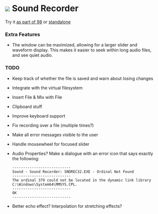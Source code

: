 
# ![](../../images/icons/speaker-32x32.png) Sound Recorder

Try it [as part of 98](https://98.js.org/) or [standalone](https://98.js.org/programs/sound-recorder/)

### Extra Features

* The window can be maximized, allowing for a larger slider and waveform display.
  This makes it easier to seek within long audio files, and see quiet audio.

### TODO

* Keep track of whether the file is saved and warn about losing changes

* Integrate with the virtual filesystem

* Insert File & Mix with File

* Clipboard stuff

* Improve keyboard support

* Fix recording over a file (multiple times?)

* Make all error messages visible to the user

* Handle mousewheel for focused slider

* Audio Properties?
  Make a dialogue with an error icon that says exactly the following:
  ```
  ---------------------------
  Sound - Sound Recorder: SNDREC32.EXE - Ordinal Not Found
  ---------------------------
  The ordinal 379 could not be located in the dynamic link library C:\Windows\System64\MMSYS.CPL. 
  ---------------------------
  OK   
  ---------------------------
  ```

* Better echo effect?
  Interpolation for stretching effects?
